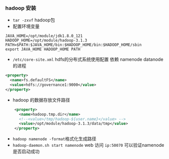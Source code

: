 ### hadoop 安装
* `tar -zxvf` hadoop包
* 配置环境变量
```
JAVA_HOME=/opt/module/jdk1.8.0_121
HADOOP_HOME=/opt/module/hadoop-3.1.3
PATH=$PATH:$JAVA_HOME/bin:$HADOOP_HOME/bin:$HADOOP_HOME/sbin
export JAVA_HOME HADOOP_HOME PATH
```
* `/etc/core-site.xml` hdfs的分布式系统使用配置 依赖 namenode datanode的进程  
```xml
<property>
  <name>fs.defaultFS</name>
  <value>hdfs://governance1:9000</value>
</property>
```

* hadoop 的数据存放文件路径
```xml
    <property>
      <name>hadoop.tmp.dir</name>
      <!--<value>/tmp/hadoop-${user.name}</value> -->
      <value>/opt/module/hadoop-3.1.3/data/tmp</value>
    </property>
```  

* `hadoop namenode -format`格式化生成路径 
* `hadoop-daemon.sh start namenode` web 访问 `ip:50070` 可以验证namenode是否启动成功